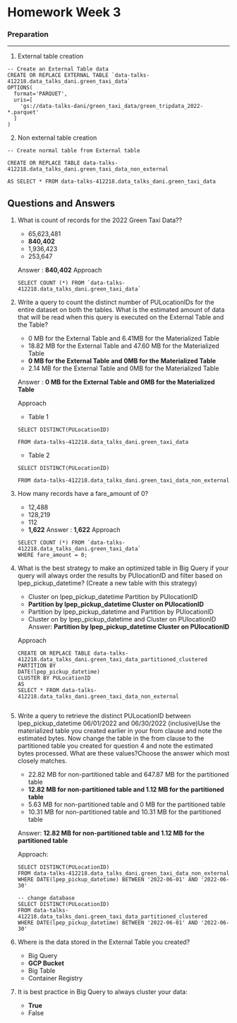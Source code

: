 # Homework Week 3

### Preparation
________________
1. External table creation
```
-- Create an External Table data
CREATE OR REPLACE EXTERNAL TABLE `data-talks-412218.data_talks_dani.green_taxi_data`
OPTIONS(
  format='PARQUET',
  uris=[
    'gs://data-talks-dani/green_taxi_data/green_tripdata_2022-*.parquet'
  ]
)
```
2. Non external table creation
```
-- Create normal table from External table

CREATE OR REPLACE TABLE data-talks-412218.data_talks_dani.green_taxi_data_non_external

AS SELECT * FROM data-talks-412218.data_talks_dani.green_taxi_data

```

## Questions and Answers
1. What is count of records for the 2022 Green Taxi Data??

    - 65,623,481
    + **840,402**
    - 1,936,423
    - 253,647

    Answer : **840,402**
    Approach
    ```
    SELECT COUNT (*) FROM `data-talks-412218.data_talks_dani.green_taxi_data`

    ```
2. Write a query to count the distinct number of PULocationIDs for the entire dataset on both the tables.
What is the estimated amount of data that will be read when this query is executed on the External Table and the Table?

    - 0 MB for the External Table and 6.41MB for the Materialized Table
    - 18.82 MB for the External Table and 47.60 MB for the Materialized Table
    - **0 MB for the External Table and 0MB for the Materialized Table**
    - 2.14 MB for the External Table and 0MB for the Materialized Table

    Answer : **0 MB for the External Table and 0MB for the Materialized Table**

    Approach
    - Table 1
    ```
    SELECT DISTINCT(PULocationID) 

    FROM data-talks-412218.data_talks_dani.green_taxi_data
    ```
    - Table 2
    ```
    SELECT DISTINCT(PULocationID) 

    FROM data-talks-412218.data_talks_dani.green_taxi_data_non_external
    ```
3. How many records have a fare_amount of 0?

    - 12,488
    - 128,219
    - 112
    - **1,622**
    Answer : **1,622**
    Approach
    ```
    SELECT COUNT (*) FROM `data-talks-412218.data_talks_dani.green_taxi_data`
    WHERE fare_amount = 0; 
    ```
4. What is the best strategy to make an optimized table in Big Query if your query will always order the results by PUlocationID and filter based on lpep_pickup_datetime? (Create a new table with this strategy)

    - Cluster on lpep_pickup_datetime Partition by PUlocationID
    - **Partition by lpep_pickup_datetime Cluster on PUlocationID**
    - Partition by lpep_pickup_datetime and Partition by PUlocationID
    - Cluster on by lpep_pickup_datetime and Cluster on PUlocationID
    Answer: **Partition by lpep_pickup_datetime Cluster on PUlocationID**

    Approach
    ```
    CREATE OR REPLACE TABLE data-talks-412218.data_talks_dani.green_taxi_data_partitioned_clustered
    PARTITION BY 
    DATE(lpep_pickup_datetime) 
    CLUSTER BY PULocationID
    AS 
    SELECT * FROM data-talks-412218.data_talks_dani.green_taxi_data_non_external
        
    ```

5. Write a query to retrieve the distinct PULocationID between lpep_pickup_datetime 06/01/2022 and 06/30/2022 (inclusive)Use the materialized table you created earlier in your from clause and note the estimated bytes. Now change the table in the from clause to the partitioned table you created for question 4 and note the estimated bytes processed. What are these values?Choose the answer which most closely matches.
    - 22.82 MB for non-partitioned table and 647.87 MB for the partitioned table
    - **12.82 MB for non-partitioned table and 1.12 MB for the partitioned table**
    - 5.63 MB for non-partitioned table and 0 MB for the partitioned table
    - 10.31 MB for non-partitioned table and 10.31 MB for the partitioned table
    
    Answer: **12.82 MB for non-partitioned table and 1.12 MB for the partitioned table**

    Approach:
    ```
    SELECT DISTINCT(PULocationID)
    FROM data-talks-412218.data_talks_dani.green_taxi_data_non_external 
    WHERE DATE(lpep_pickup_datetime) BETWEEN '2022-06-01' AND '2022-06-30'

    -- change database
    SELECT DISTINCT(PULocationID)
    FROM data-talks-412218.data_talks_dani.green_taxi_data_partitioned_clustered 
    WHERE DATE(lpep_pickup_datetime) BETWEEN '2022-06-01' AND '2022-06-30'
    ```
6. Where is the data stored in the External Table you created?

    - Big Query
    - **GCP Bucket**
    - Big Table
    - Container Registry

7. It is best practice in Big Query to always cluster your data:

    - **True**
    - False
